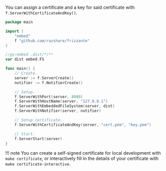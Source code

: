 You can assign a certificate and a key for said certificate with `f.ServerWithCertificateAndKey()`.

```go
package main

import (
	"embed"
	f "github.com/razshare/frizzante"
)

//go:embed .dist/*/**
var dist embed.FS

func main() {
	// Create.
	server := f.ServerCreate()
	notifier := f.NotifierCreate()

	// Setup.
	f.ServerWithPort(server, 8080)
	f.ServerWithHostName(server, "127.0.0.1")
	f.ServerWithEmbeddedFileSystem(server, dist)
	f.ServerWithNotifier(server, notifier)

    // Setup certificate.
    f.ServerWithCertificateAndKey(server, "cert.pem", "key.pem")

	// Start.
	f.ServerStart(server)
}
```

!!! note
    You can create a self-signed certificate for local development with `make certificate`, or interactively fill in the details of your certificate with `make certificate-interactive`.
